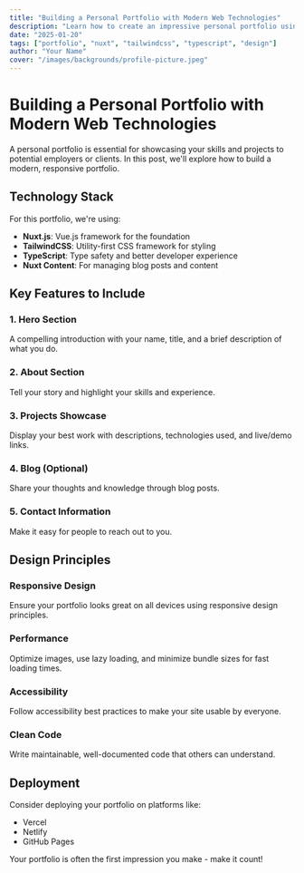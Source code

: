 ```yaml
---
title: "Building a Personal Portfolio with Modern Web Technologies"
description: "Learn how to create an impressive personal portfolio using modern web technologies like Nuxt.js, TailwindCSS, and TypeScript"
date: "2025-01-20"
tags: ["portfolio", "nuxt", "tailwindcss", "typescript", "design"]
author: "Your Name"
cover: "/images/backgrounds/profile-picture.jpeg"
---
```


# Building a Personal Portfolio with Modern Web Technologies

A personal portfolio is essential for showcasing your skills and projects to potential employers or clients. In this post, we'll explore how to build a modern, responsive portfolio.

## Technology Stack

For this portfolio, we're using:

- **Nuxt.js**: Vue.js framework for the foundation
- **TailwindCSS**: Utility-first CSS framework for styling
- **TypeScript**: Type safety and better developer experience
- **Nuxt Content**: For managing blog posts and content

## Key Features to Include

### 1. Hero Section
A compelling introduction with your name, title, and a brief description of what you do.

### 2. About Section
Tell your story and highlight your skills and experience.

### 3. Projects Showcase
Display your best work with descriptions, technologies used, and live/demo links.

### 4. Blog (Optional)
Share your thoughts and knowledge through blog posts.

### 5. Contact Information
Make it easy for people to reach out to you.

## Design Principles

### Responsive Design
Ensure your portfolio looks great on all devices using responsive design principles.

### Performance
Optimize images, use lazy loading, and minimize bundle sizes for fast loading times.

### Accessibility
Follow accessibility best practices to make your site usable by everyone.

### Clean Code
Write maintainable, well-documented code that others can understand.

## Deployment

Consider deploying your portfolio on platforms like:
- Vercel
- Netlify
- GitHub Pages

Your portfolio is often the first impression you make - make it count!
